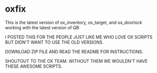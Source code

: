 # oxfix
This is the latest version of ox_inventory, ox_target, and ox_doorlock working with the latest version of QB

I POSTED THIS FOR THE PEOPLE JUST LIKE ME WHO LOVE OX SCRIPTS BUT DIDN'T WANT TO USE THE OLD VERSIONS.

DOWNLOAD ZIP FILE AND READ THE README FOR INSTRUCTIONS.

SHOUTOUT TO THE OX TEAM. WITHOUT THEM WE WOULDN'T HAVE THESE AWESOME SCRIPTS.
